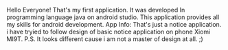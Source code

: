Hello Everyone! That's my first application. It was developed In programming language java on android studio. This application provides  all my skills for android development. 
App Info: That's just a notice application. i have tryied to follow design of basic notice application on phone Xiomi MI9T.
P.S. It looks different cause i am not a master of design at all. ;)
